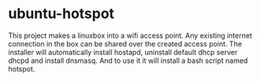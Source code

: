 ubuntu-hotspot
==============

This project makes a linuxbox into a wifi access point. Any existing internet connection in the box can be shared over the created access point.
The installer will automatically install hostapd, uninstall default dhcp server dhcpd and install dnsmasq. And to use it it will install a bash 
script named hotspot.
